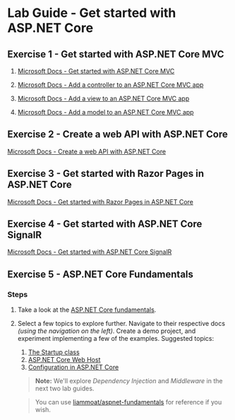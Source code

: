 # Lab Guide - Get started with ASP.NET Core

## Exercise 1 - Get started with ASP.NET Core MVC

1. [Microsoft Docs - Get started with ASP.NET Core MVC](
https://docs.microsoft.com/en-us/aspnet/core/tutorials/first-mvc-app/start-mvc)

2. [Microsoft Docs - Add a controller to an ASP.NET Core MVC app](
https://docs.microsoft.com/en-us/aspnet/core/tutorials/first-mvc-app/adding-controller)

3. [Microsoft Docs - Add a view to an ASP.NET Core MVC app](
https://docs.microsoft.com/en-us/aspnet/core/tutorials/first-mvc-app/adding-view)

4. [Microsoft Docs - Add a model to an ASP.NET Core MVC app](
https://docs.microsoft.com/en-us/aspnet/core/tutorials/first-mvc-app/adding-model)

## Exercise 2 - Create a web API with ASP.NET Core

[Microsoft Docs - Create a web API with ASP.NET Core](https://docs.microsoft.com/en-us/aspnet/core/tutorials/first-web-api)

## Exercise 3 - Get started with Razor Pages in ASP.NET Core

[Microsoft Docs - Get started with Razor Pages in ASP.NET Core](https://docs.microsoft.com/en-us/aspnet/core/tutorials/razor-pages/razor-pages-start)

## Exercise 4 - Get started with ASP.NET Core SignalR

[Microsoft Docs - Get started with ASP.NET Core SignalR](https://docs.microsoft.com/en-us/aspnet/core/tutorials/signalr)

## Exercise 5 - ASP.NET Core Fundamentals

### Steps

1. Take a look at the [ASP.NET Core fundamentals](https://docs.microsoft.com/en-us/aspnet/core/fundamentals).

2. Select a few topics to explore further. Navigate to their respective docs *(using the navigation on the left)*. Create a demo project, and experiment implementing a few of the examples. Suggested topics:

    1. [The Startup class](https://docs.microsoft.com/en-us/aspnet/core/fundamentals/startup)
    2. [ASP.NET Core Web Host](https://docs.microsoft.com/en-us/aspnet/core/fundamentals/host/web-host)
    3. [Configuration in ASP.NET Core](https://docs.microsoft.com/en-us/aspnet/core/fundamentals/configuration)

    > **Note:** We'll explore *Dependency Injection* and *Middleware* in the next two lab guides.

    > You can use [liammoat/aspnet-fundamentals](https://github.com/liammoat/aspnet-fundamentals) for reference if you wish.
